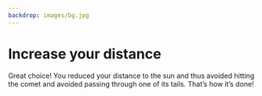 ```yaml
---
backdrop: images/bg.jpg
---
```


# Increase your distance

Great choice! You reduced your distance to the sun and thus avoided hitting the comet and avoided passing through one of its tails. That’s how it’s done!

<Page url="/rocket/en/rosetta/continue" instructions="" action="Pass the comet" condition="none" />